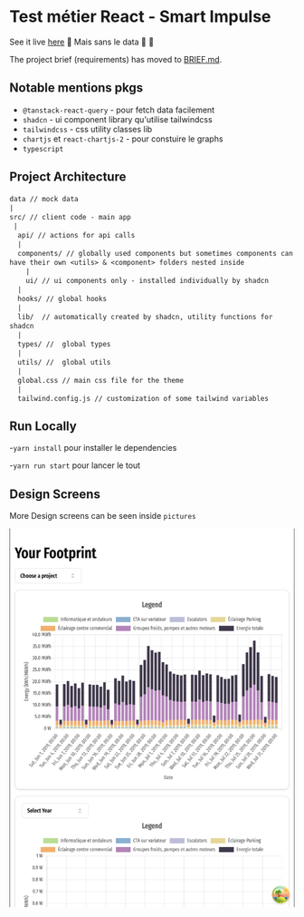 # Test métier React - Smart Impulse

See it live [here](https://test-metier-react-smart-impulse.vercel.app/) 🚨 Mais sans le data 🚨
🚨

The project brief (requirements) has moved to [BRIEF.md](BRIEF.md).

## Notable mentions pkgs

- `@tanstack-react-query` - pour fetch data facilement
- `shadcn` - ui component library qu'utilise tailwindcss
- `tailwindcss` - css utility classes lib
- `chartjs` et `react-chartjs-2` - pour constuire le graphs
- `typescript`

## Project Architecture

```tsx
data // mock data
|
src/ // client code - main app
 |
  api/ // actions for api calls
  |
  components/ // globally used components but sometimes components can have their own <utils> & <component> folders nested inside
    |
    ui/ // ui components only - installed individually by shadcn
  |
  hooks/ // global hooks
  |
  lib/  // automatically created by shadcn, utility functions for shadcn
  |
  types/ //  global types
  |
  utils/ //  global utils
  |
  global.css // main css file for the theme
  |
  tailwind.config.js // customization of some tailwind variables
```

## Run Locally

-`yarn install` pour installer le dependencies

-`yarn run start` pour lancer le tout

## Design Screens

More Design screens can be seen inside `pictures`

![tablet-portrait.png](pictures/tablet-portrait.png)

